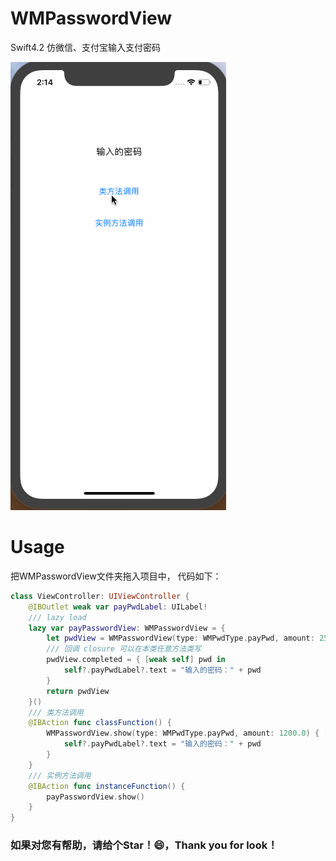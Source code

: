 # WMPasswordView
Swift4.2 仿微信、支付宝输入支付密码

![效果展示](https://github.com/WinsonCheung/WMPasswordView/blob/master/WMPasswordView.gif)

# Usage
把WMPasswordView文件夹拖入项目中，
代码如下：
```swift
class ViewController: UIViewController {
    @IBOutlet weak var payPwdLabel: UILabel!
    /// lazy load
    lazy var payPasswordView: WMPasswordView = {
        let pwdView = WMPasswordView(type: WMPwdType.payPwd, amount: 250.0)
        /// 回调 closure 可以在本类任意方法类写
        pwdView.completed = { [weak self] pwd in
            self?.payPwdLabel?.text = "输入的密码：" + pwd
        }
        return pwdView
    }()
    /// 类方法调用
    @IBAction func classFunction() {
        WMPasswordView.show(type: WMPwdType.payPwd, amount: 1200.0) { [weak self] pwd in
            self?.payPwdLabel?.text = "输入的密码：" + pwd
        }
    }
    /// 实例方法调用
    @IBAction func instanceFunction() {
        payPasswordView.show()
    }
}
```

### 如果对您有帮助，请给个Star！😄，Thank you for look！

